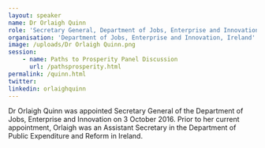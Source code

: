 ```yaml
---
layout: speaker
name: Dr Orlaigh Quinn
role: 'Secretary General, Department of Jobs, Enterprise and Innovation, Ireland'
organisation: 'Department of Jobs, Enterprise and Innovation, Ireland'
image: /uploads/Dr Orlaigh Quinn.png
session:
    - name: Paths to Prosperity Panel Discussion
      url: /pathsprosperity.html
permalink: /quinn.html
twitter:
linkedin: orlaighquinn
---
```

Dr Orlaigh Quinn was appointed Secretary General of the Department of Jobs, Enterprise and Innovation on 3 October 2016. Prior to her current appointment, Orlaigh was an Assistant Secretary in the Department of Public Expenditure and Reform in Ireland.

